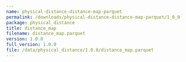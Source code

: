 ```yaml
---
name: physical-distance-distance-map-parquet
permalink: /downloads/physical-distance-distance-map-parquet/1_0_0
package: physical_distance
title: distance_map
filename: distance_map.parquet
version: 1.0.0
full_version: 1.0.0
file: /data/physical_distance/1.0.0/distance_map.parquet
---
```

